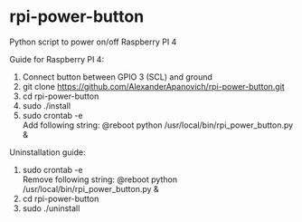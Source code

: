 # rpi-power-button

Python script to power on/off Raspberry PI 4

Guide for Raspberry PI 4:
1. Connect button between GPIO 3 (SCL) and ground
2. git clone https://github.com/AlexanderApanovich/rpi-power-button.git
3. cd rpi-power-button
4. sudo ./install
5. sudo crontab -e  
Add following string: @reboot python /usr/local/bin/rpi_power_button.py &

Uninstallation guide:
1. sudo crontab -e  
Remove following string: @reboot python /usr/local/bin/rpi_power_button.py &
2. cd rpi-power-button
3. sudo ./uninstall